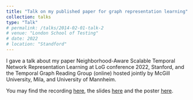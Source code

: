 ```yaml
---
title: "Talk on my published paper for graph representation learning"
collection: talks
type: "Talk"
# permalink: /talks/2014-02-01-talk-2
# venue: "London School of Testing"
# date: 2022
# location: "Standford"
---
```


<!-- [More information here](http://example2.com) -->

I gave a talk about my paper Neighborhood-Aware Scalable Temporal Network Representation Learning at LoG conference 2022, Stanford, and the Temporal Graph Reading Group (online) hosted jointly by McGill University, Mila, and University of Mannheim.

You may find the recording [here](https://www.youtube.com/watch?v=S9izBSTkk9Q), the slides [here](/files/Neighborhood-Aware_Scalable_Temporal_Network_Representation_Learning.pptx) and the poster [here](files/NAT_Poster.pdf).